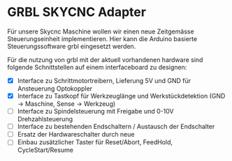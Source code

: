 # GRBL SKYCNC Adapter

Für unsere Skycnc Maschine wollen wir einen neue Zeitgemässe Steuerungseinheit implementieren. Hier kann die Arduino basierte Steuerungssoftware grbl eingesetzt werden.

Für die nutzung von grbl mit der aktuell vorhandenen hardware sind folgende Schnittstellen auf einem interfaceboard zu designen:

- [x] Interface zu Schrittmotortreibern, Lieferung 5V und GND für Ansteuerung Optokoppler
- [x] Interface zu Tastkopf für Werkzeuglänge und Werkstückdetektion (GND -> Maschine, Sense -> Werkzeug)
- [ ] Interface zu Spindelsteuerung mit Freigabe und 0-10V Drehzahlsteuerung
- [ ] Interface zu bestehenden Endschaltern / Austausch der Endschalter
- [ ] Ersatz der Hardwareschalter durch neue
- [ ] Einbau zusätzlicher Taster für Reset/Abort, FeedHold, CycleStart/Resume
